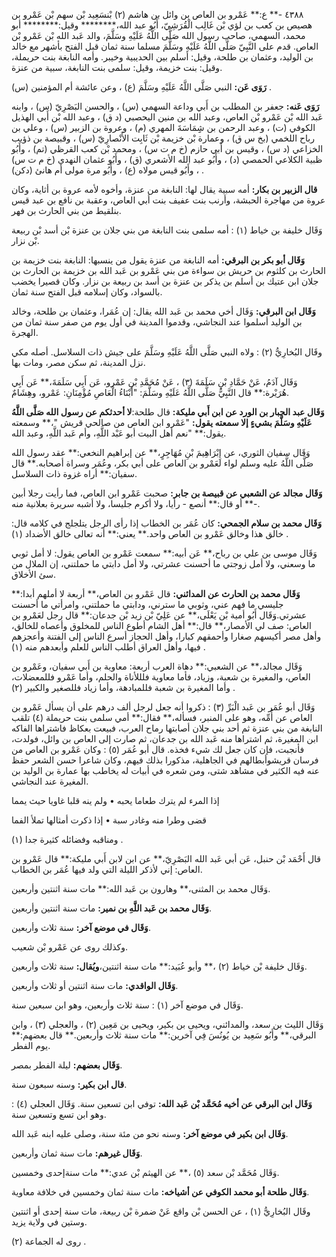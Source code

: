 ٤٣٨٨ -** ع:** عَمْرو بن العاص بن وائل بن هاشم (٢) بْنسَعِيد بْن سهم بْن عَمْرو بن هصيص بن كعب بن لؤي بْن غَالِب الْقُرَشِيّ، أَبُو عبد الله،******** وقيل:******** أبو محمد، السهمي، صاحب رسول الله صَلَّى اللَّهُ عَلَيْهِ وسَلَّمَ، والد عَبد الله بْن عَمْرو بْن العاص. قدم على النَّبِيّ صَلَّى اللَّهُ عَلَيْهِ وسَلَّمَ مسلما سنة ثمان قبل الفتح بأشهر مع خالد بن الوليد، وعثمان بن طلحة، وقيل: أسلم بين الحديبية وخيبر. وأمه النابغة بنت حريملة، وقيل: بنت خزيمة، وقيل: سلمى بنت النابغة، سبية من عنزة.

**رَوَى عَن:** النبي صَلَّى اللَّهُ عَلَيْهِ وسَلَّمَ (ع) ، وعن عائشة أم المؤمنين (س) .

**رَوَى عَنه:** جعفر بن المطلب بن أَبي وداعة السهمي (س) ، والحسن البَصْرِيّ (س) ، وابنه عَبد الله بْن عَمْرو بْن العاص، وعبد الله بن منين اليحصبي (د ق) ، وعبد الله بْن أَبي الهذيل الكوفي (ت) ، وعبد الرحمن بن شِِمَاسَةَ المهري (م) ، وعروة بن الزبير (س) ، وعلي بن رباح اللخمي (بخ س ق) ، وعمارة بْن خزيمة بْن ثَابِت الأَنْصارِيّ (س) ، وقبيصة بن ذؤيب الخزاعي (د س) ، وقيس بن أَبي حازم (خ م ت س) ، ومحمد بْن كعب القرظي (تم) ، وأَبُو ظبية الكلاعي الحمصي (د) ، وأَبُو عبد الله الأشعري (ق) ، وأَبُو عثمان النهدي (خ م ت س) ، وأَبُو قيس مولاه (ع) ، وأَبُو مرة مولى أم هانئ (دكن) .

**قال الزبير بن بكار:** أمه سبية يقال لها: النابغة من عنزة، وأخوه لأمه عروة بن أثاية، وكان عروة من مهاجرة الحبشة، وأرنب بنت عفيف بنت أبي العاص، وعقبة بن نافع بن عبد قيس بنلقيط من بني الحارث بن فهر.

وَقَال خليفة بن خياط (١) : أمه سلمى بنت النابغة من بني جلان بن عنزة بْن أسد بْن ربيعة بْن نزار.

**وَقَال أبو بكر بن البرقي:** أمه النابغة من عنزة يقول من ينسبها: النابغة بنت خزيمة بن الحارث بن كلثوم بن حريش بن سواءة من بني عَمْرو بن عَبد الله بن خزيمة بن الحارث بن جلان ابن عتيك بن أسلم بن يذكر بن عنزة بن أسد بن ربيعة بن نزار. وكان قصيرا يخضب بالسواد، وكان إسلامه قبل الفتح سنة ثمان.

**وَقَال ابن البرقي:** وَقَال أخي محمد بن عَبد الله يقال: إن عُمَرا، وعثمان بن طلحة، وخالد بن الوليد أسلموا عند النجاشي، وقدموا المدينة في أول يوم من صفر سنة ثمان من الهجرة.

وقَال البُخارِيُّ (٢) : ولاه النبي صَلَّى اللَّهُ عَلَيْهِ وسَلَّمَ على جيش ذات السلاسل. أصله مكي نزل المدينة، ثم سكن مصر، ومات بها.

وَقَال آدَمُ، عَنْ حَمَّادِ بْنِ سَلَمَةَ (٣) ، عَنْ مُحَمَّدِ بْنِ عَمْرو، عَن أَبِي سَلَمَةَ،** عَن أَبِي هُرَيْرة:** قال النَّبِيُّ صَلَّى اللَّهُ عَلَيْهِ وسَلَّمَ: "أَبْنَاءُ الْعَاصِ مُؤْمِنَانِ: عَمْرو، وهِشَامٌ.

**وَقَال عبد الجبار بن الورد عن ابن أَبي مليكة:** قال طلحة:**لا أحدثكم عن رسول الله صَلَّى اللَّهُ عَلَيْهِ وسَلَّمَ بشيءٍ إلا سمعته يقول:** "عَمْرو ابن العاص من صالحي قريش "،** وسمعته يقول:** "نعم أهل البيت أبو عَبْد اللَّهِ، وأم عَبد اللَّهِ، وعبد الله.

وَقَال سفيان الثوري، عن إِبْرَاهِيمَ بْنِ مُهَاجِرٍ،** عن إبراهيم النخعي:** عقد رسول الله صَلَّى اللَّهُ عليه وسلم لواء لعَمْرو بن العاص على أبي بكر، وعُمَر وسراة أصحابه.** قال سفيان:** أراه غزوة ذات السلاسل.

**وَقَال مجالد عن الشعبي عن قبيصة بن جابر:** صحبت عَمْرو ابن العاص، فما رأيت رجلا أبين -** أو قال:** أنصع - رأيا، ولا أكرم جليسا، ولا أشبه سريرة بعلانية منه.

**وَقَال محمد بن سلام الجمحي:** كان عُمَر بن الخطاب إذا رأى الرجل يتلجلج في كلامه قال: خالق هذا وخالق عَمْرو بن العاص واحد.** يعني:** أنه تعالى خالق الأضداد (١) .

وَقَال موسى بن علي بن رباح،** عَن أبيه:** سمعت عَمْرو بن العاص يقول: لا أمل ثوبي ما وسعني، ولا أمل زوجتي ما أحسنت عشرتي، ولا أمل دابتي ما حملتني، إن الملال من سئ الأخلاق.

**وَقَال محمد بن الحارث عن المدائني:** قال عَمْرو بن العاص،** أربعة لا أملهم أبدا:** جليسي ما فهم عني، وثوبي ما سترني، ودابتي ما حملتني، وامرأتي ما أحسنت عشرتي.وَقَال أَبُو أمية بْن يَعْلَى،** عن عَلِيّ بْن زيد بْن جدعان:** قال رجل لعَمْرو بن العاص: صف لي الأمصار،** قال:** أهل الشام أطوع الناس للمخلوق وأعصاه للخالق، وأهل مصر أكيسهم صغارا وأحمقهم كبارا، وأهل الحجاز أسرع الناس إلى الفتنة وأعجزهم فيها، وأهل العراق أطلب الناس للعلم وأبعدهم منه (١) .

وَقَال مجالد،** عن الشعبي:** دهاة العرب أربعة: معاوية بن أَبي سفيان، وعَمْرو بن العاص، والمغيرة بن شعبة، وزياد، فأما معاوية فلللأناة والحلم، وأما عَمْرو فللمعضلات، وأما المغيرة بن شعبة فللمبادهة، وأما زياد فللصغير والكبير (٢) .

وَقَال أبو عُمَر بن عَبد الْبَرِّ (٣) : ذكروا أنه جعل لرجل ألف درهم على أن يسأل عَمْرو بن العاص عن أُمِّه، وهو على المنبر، فسأله،** فقال:** أمي سلمى بنت حريملة (٤) تلقب النابغة من بني عنزة ثم أحد بني جلان أصابتها رماح العرب، فبيعت بعكاظ فاشتراها الفاكه ابن المغيرة، ثم اشتراها منه عَبد الله بن جدعان، ثم صارت إلى العاص بن وائل، فولدت، فأنجبت، فإن كان جعل لك شيء فخذه. قال أبو عُمَر (٥) : وكان عَمْرو بن العاص من فرسان قريشوأبطالهم في الجاهلية، مذكورا بذلك فيهم، وكان شاعرا حسن الشعر حفظ عنه فيه الكثير في مشاهد شتى، ومن شعره في أبيات له يخاطب بها عمارة بن الوليد بن المغيرة عند النجاشي.

إذا المرء لم يترك طعاما يحبه • ولم ينه قلبا غاويا حيث يمما

قضى وطرا منه وغادر سبة • إذا ذكرت أمثالها تملأ الفما

ومناقبه وفضائله كثيرة جدا (١) .

قال أَحْمَد بْن حنبل، عَن أبي عَبد الله البَصْرِيّ،** عن ابن لابن أَبي مليكة:** قال عَمْرو بن العاص: إني لأذكر الليلة التي ولد فيها عُمَر بن الخطاب.

وَقَال محمد بن المثنى،** وهارون بن عَبد الله:** مات سنة اثنتين وأربعين.

**وَقَال محمد بن عَبد اللَّهِ بن نمير:** مات سنة اثنتين وأربعين.

**وَقَال في موضع آخر:** سنة ثلاث وأربعين.

وكذلك روى عن عَمْرو بْن شعيب.

وَقَال خليفة بْن خياط (٢) ،** وأبو عُبَيد:** مات سنة اثنتين،**ويُقال:** سنة ثلاث وأربعين.

**وَقَال الواقدي:** مات سنة اثنتين أو ثلاث وأربعين.

وَقَال في موضع آخر (١) : سنة ثلاث وأربعين، وهو ابن سبعين سنة.

وَقَال الليث بن سعد، والمدائني، ويحيى بن بكير، ويحيى بن مَعِين (٢) ، والعجلي (٣) ، وابن البرقي،** وأَبُو سَعِيد بن يُونُسَ فِي آخرين:** مات سنة ثلاث وأربعين.** قال بعضهم:** يوم الفطر.

**وَقَال بعضهم:** ليلة الفطر بمصر.

**قال ابن بكير:** وسنه سبعون سنة.

**وَقَال ابن البرقي عن أخيه مُحَمَّد بْن عَبد الله:** توفي ابن تسعين سنة. وَقَال العجلي (٤) : وهو ابن تسع وتسعين سنة.

**وَقَال ابن بكير في موضع آخر:** وسنه نحو من مئة سنة، وصلى عليه ابنه عَبد الله.

**وَقَال غيرهم:** مات سنة ثمان وأربعين.

وَقَال مُحَمَّد بْن سعد (٥) ،** عن الهيثم بْن عدي:** مات سنةإحدى وخمسين.

**وَقَال طلحة أبو محمد الكوفي عن أشياخه:** مات سنة ثمان وخمسين في خلافة معاوية.

وقَال البُخارِيُّ (١) ، عن الحسن بْن واقع عَنْ ضمرة بْن ربيعة، مات سنة إحدى أو اثنتين وستين في ولاية يزيد.

روى له الجماعة (٢) .